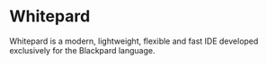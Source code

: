 # Whitepard
Whitepard is a modern, lightweight, flexible and fast IDE developed exclusively for the Blackpard language.

